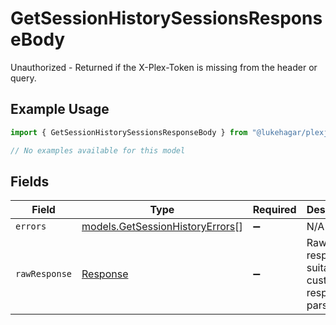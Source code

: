 # GetSessionHistorySessionsResponseBody

Unauthorized - Returned if the X-Plex-Token is missing from the header or query.

## Example Usage

```typescript
import { GetSessionHistorySessionsResponseBody } from "@lukehagar/plexjs";

// No examples available for this model
```

## Fields

| Field                                                                    | Type                                                                     | Required                                                                 | Description                                                              |
| ------------------------------------------------------------------------ | ------------------------------------------------------------------------ | ------------------------------------------------------------------------ | ------------------------------------------------------------------------ |
| `errors`                                                                 | [models.GetSessionHistoryErrors](../models/getsessionhistoryerrors.md)[] | :heavy_minus_sign:                                                       | N/A                                                                      |
| `rawResponse`                                                            | [Response](https://developer.mozilla.org/en-US/docs/Web/API/Response)    | :heavy_minus_sign:                                                       | Raw HTTP response; suitable for custom response parsing                  |